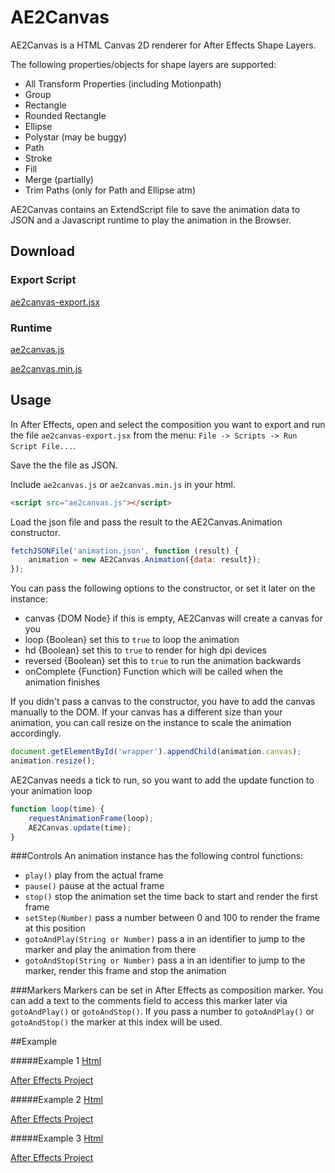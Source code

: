 AE2Canvas
=========

AE2Canvas is a HTML Canvas 2D renderer for After Effects Shape Layers.

The following properties/objects for shape layers are supported:
* All Transform Properties (including Motionpath)
* Group
* Rectangle
* Rounded Rectangle
* Ellipse
* Polystar (may be buggy)
* Path
* Stroke
* Fill
* Merge (partially)
* Trim Paths (only for Path and Ellipse atm)

AE2Canvas contains an ExtendScript file to save the animation data to JSON and a Javascript runtime to play the animation in the Browser.

## Download
### Export Script
[ae2canvas-export.jsx](https://raw.githubusercontent.com/futurecom/ae2canvas/master/build/ae2canvas-export.jsx)
### Runtime
[ae2canvas.js](https://raw.githubusercontent.com/futurecom/ae2canvas/master/build/ae2canvas.js)

[ae2canvas.min.js](https://raw.githubusercontent.com/futurecom/ae2canvas/master/build/ae2canvas.min.js)
## Usage
In After Effects, open and select the composition you want to export and run the file `ae2canvas-export.jsx` from the menu: `File -> Scripts -> Run Script File...`.

Save the the file as JSON.

Include `ae2canvas.js` or `ae2canvas.min.js` in your html.
```html
<script src="ae2canvas.js"></script>
```
Load the json file and pass the result to the AE2Canvas.Animation constructor.
```javascript
fetchJSONFile('animation.json', function (result) {
    animation = new AE2Canvas.Animation({data: result});
});
```
You can pass the following options to the constructor, or set it later on the instance:
* canvas {DOM Node} if this is empty, AE2Canvas will create a canvas for you
* loop {Boolean} set this to `true` to loop the animation
* hd {Boolean} set this to `true` to render for high dpi devices
* reversed {Boolean} set this to `true` to run the animation backwards
* onComplete {Function} Function which will be called when the animation finishes

If you didn't pass a canvas to the constructor, you have to add the canvas manually to the DOM.
If your canvas has a different size than your animation, you can call resize on the instance to scale the animation accordingly.
```javascript
document.getElementById('wrapper').appendChild(animation.canvas);
animation.resize();
```
AE2Canvas needs a tick to run, so you want to add the update function to your animation loop
```javascript
function loop(time) {
    requestAnimationFrame(loop);
    AE2Canvas.update(time);
}
```

###Controls
An animation instance has the following control functions:
* `play()` play from the actual frame
* `pause()` pause at the actual frame
* `stop()` stop the animation set the time back to start and render the first frame
* `setStep(Number)` pass a number between 0 and 100 to render the frame at this position
* `gotoAndPlay(String or Number)` pass a in an identifier to jump to the marker and play the animation from there
* `gotoAndStop(String or Number)` pass a in an identifier to jump to the marker, render this frame and stop the animation

###Markers
Markers can be set in After Effects as composition marker. You can add a text to the comments field to access this marker later via `gotoAndPlay()` or `gotoAndStop()`.
If you pass a number to `gotoAndPlay()` or `gotoAndStop()` the marker at this index will be used.

##Example

#####Example 1
[Html](http://futurecom.github.io/KiloKilo/example1.html)

[After Effects Project](https://github.com/futurecom/KiloKilo/raw/master/examples/ae/example1.aep)

#####Example 2
[Html](http://futurecom.github.io/KiloKilo/example2.html)

[After Effects Project](https://github.com/futurecom/KiloKilo/raw/master/examples/ae/example2.aep)

#####Example 3
[Html](http://futurecom.github.io/KiloKilo/example3.html)

[After Effects Project](https://github.com/futurecom/KiloKilo/raw/master/examples/ae/example3.aep)
